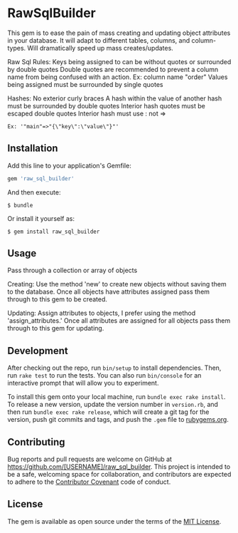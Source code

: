 # RawSqlBuilder

This gem is to ease the pain of mass creating and updating object attributes in your database.
It will adapt to different tables, columns, and column-types.
Will dramatically speed up mass creates/updates.

Raw Sql Rules:
  Keys being assigned to can be without quotes or surrounded by double quotes
  Double quotes are recommended to prevent a column name from being confused
    with an action. Ex: column name "order"
  Values being assigned must be surrounded by single quotes

  Hashes:
    No exterior curly braces
    A hash within the value of another hash must be surrounded by double quotes
    Interior hash quotes must be escaped double quotes
    Interior hash must use : not =>

    Ex: '"main"=>"{\"key\":\"value\"}"'

## Installation

Add this line to your application's Gemfile:

```ruby
gem 'raw_sql_builder'
```

And then execute:

    $ bundle

Or install it yourself as:

    $ gem install raw_sql_builder

## Usage

Pass through a collection or array of objects

Creating:
  Use the method 'new' to create new objects without saving them to the database.
  Once all objects have attributes assigned pass them through to this gem to be created.
  
Updating:
  Assign attributes to objects, I prefer using the method 'assign_attributes.'
  Once all attributes are assigned for all objects pass them through to this gem for updating.

## Development

After checking out the repo, run `bin/setup` to install dependencies. Then, run `rake test` to run the tests. You can also run `bin/console` for an interactive prompt that will allow you to experiment.

To install this gem onto your local machine, run `bundle exec rake install`. To release a new version, update the version number in `version.rb`, and then run `bundle exec rake release`, which will create a git tag for the version, push git commits and tags, and push the `.gem` file to [rubygems.org](https://rubygems.org).

## Contributing

Bug reports and pull requests are welcome on GitHub at https://github.com/[USERNAME]/raw_sql_builder. This project is intended to be a safe, welcoming space for collaboration, and contributors are expected to adhere to the [Contributor Covenant](contributor-covenant.org) code of conduct.


## License

The gem is available as open source under the terms of the [MIT License](http://opensource.org/licenses/MIT).
